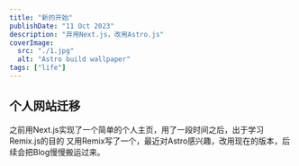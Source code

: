 ```yaml
---
title: "新的开始"
publishDate: "11 Oct 2023"
description: "弃用Next.js，改用Astro.js"
coverImage:
  src: "./1.jpg"
  alt: "Astro build wallpaper"
tags: ["life"]
---
```


## 个人网站迁移
之前用Next.js实现了一个简单的个人主页，用了一段时间之后，出于学习Remix.js的目的 又用Remix写了一个，最近对Astro感兴趣，改用现在的版本，后续会把Blog慢慢搬运过来。

